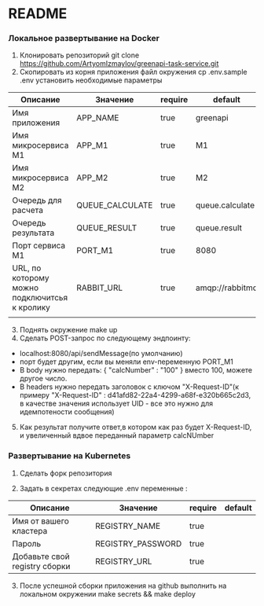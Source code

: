 # README #

### Локальное развертывание на Docker  
1) Клонировать репозиторий git clone https://github.com/ArtyomIzmaylov/greenapi-task-service.git
2) Скопировать из корня приложения файл окружения cp .env.sample .env установить необходимые параметры

| Описание                                      | Значение | require | default  |
|-----------------------------------------------|----------|---------|----------|
| Имя приложения                                |     APP_NAME     | true    | greenapi |
| Имя микросервиса M1                           |      APP_M1    | true    | M1       |
| Имя микросервиса M2                           |       APP_M2   | true    | M2       |
| Очередь для расчета                           |      QUEUE_CALCULATE    | true    |  queue.calculate        |
| Очередь результата                            |      QUEUE_RESULT    | true    |     queue.result     |
| Порт сервиса M1                               |        PORT_M1  | true    |    8080      |
| URL, по которому можно подключитсья к кролику |        RABBIT_URL  | true    |      amqp://rabbitmq    |
|                                               |          |         |          |
3) Поднять окружение make up
4) Сделать POST-запрос по следующему эндпоинту:
* localhost:8080/api/sendMessage(по умолчанию)
* порт будет другим, если вы меняли env-переменную PORT_M1
* В body нужно передать:
  {
  "calcNumber" : "100"
  }
  вместо 100, можете другое число.
* В headers нужно передать заголовок с ключом "X-Request-ID"(к примеру "X-Request-ID" : d41afd82-22a4-4299-a68f-e320b665c2d3, в качестве значения использует UID - все это нужно для идемпотености сообщения)

5) Как результат получите ответ,в котором как раз будет X-Request-ID, и увеличенный вдвое переданный параметр calcNUmber

### Развертывание на Kubernetes
1) Сделать форк репозитория

2) Задать в секретах следующие .env переменные :

| Описание                      | Значение          | require | default  |
|-------------------------------|-------------------|---------|----------|
| Имя от вашего кластера        | REGISTRY_NAME     | true    |  |
| Пароль                        | REGISTRY_PASSWORD | true    |        |
| Добавьте свой registry сборки | REGISTRY_URL      | true    |        |

3) После успешной сборки приложения на github
   выполнить на локальном окружении make secrets && make deploy